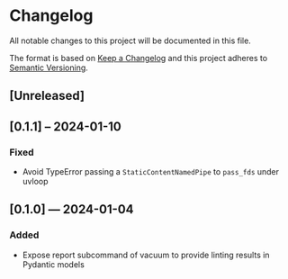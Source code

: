 # Changelog
All notable changes to this project will be documented in this file.

The format is based on [Keep a Changelog](http://keepachangelog.com/en/1.0.0/)
and this project adheres to [Semantic Versioning](http://semver.org/spec/v2.0.0.html).


## [Unreleased]


## [0.1.1] – 2024-01-10
### Fixed
- Avoid TypeError passing a `StaticContentNamedPipe` to `pass_fds` under uvloop

## [0.1.0] — 2024-01-04
### Added
- Expose report subcommand of vacuum to provide linting results in Pydantic models
